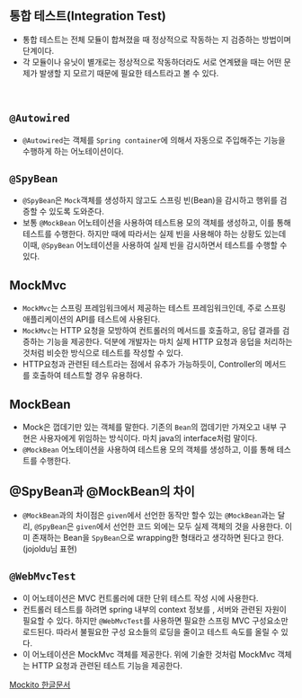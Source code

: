 ## 통합 테스트(Integration Test)
- 통합 테스트는 전체 모듈이 합쳐졌을 때 정상적으로 작동하는 지 검증하는 방법이며 단계이다. 
- 각 모듈이나 유닛이 별개로는 정상적으로 작동하더라도 서로 연계됐을 때는 어떤 문제가 발생할 지 모르기 때문에 필요한 테스트라고 볼 수 있다.  
<br>

## `@Autowired`
- `@Autowired`는 객체를 `Spring container`에 의해서 자동으로 주입해주는 기능을 수행하게 하는 어노테이션이다. 

## `@SpyBean`
- `@SpyBean`은 `Mock`객체를 생성하지 않고도 스프링 빈(Bean)을 감시하고 행위를 검증할 수 있도록 도와준다.
- 보통 `@MockBean` 어노테이션을 사용하여 테스트용 모의 객체를 생성하고, 이를 통해 테스트를 수행한다. 하지만 때에 따라서는 실제 빈을 사용해야 하는 상황도 있는데 이때, `@SpyBean` 어노테이션을 사용하여 실제 빈을 감시하면서 테스트를 수행할 수 있다.

## MockMvc
- `MockMvc`는 스프링 프레임워크에서 제공하는 테스트 프레임워크인데, 주로 스프링 애플리케이션의 API를 테스트에 사용된다.
- `MockMvc`는 HTTP 요청을 모방하여 컨트롤러의 메서드를 호출하고, 응답 결과를 검증하는 기능을 제공한다. 덕분에 개발자는 마치 실제 HTTP 요청과 응덥을 처리하는 것처럼 비슷한 방식으로 테스트를 작성할 수 있다.
- HTTP요청과 관련된 테스트라는 점에서 유추가 가능하듯이, Controller의 메서드를 호출하여 테스트할 경우 유용하다.  
 
## MockBean
- Mock은 껍데기만 있는 객체를 말한다. 기존의 `Bean`의 껍데기만 가져오고 내부 구현은 사용자에게 위임하는 방식이다. 마치 java의 interface처럼 말이다.
- `@MockBean` 어노테이션을 사용하여 테스트용 모의 객체를 생성하고, 이를 통해 테스트를 수행한다.

## @SpyBean과 @MockBean의 차이
- `@MockBean`과의 차이점은 `given`에서 선언한 동작만 할수 있는 `@MockBean`과는 달리, `@SpyBean`은 `given`에서 선언한 코드 외에는 모두 실제 객체의 것을 사용한다. 이미 존재하는 Bean을 `SpyBean`으로 wrapping한 형태라고 생각하면 된다고 한다. (jojoldu님 표현)

## `@WebMvcTest`
- 이 어노테이션은 MVC 컨트롤러에 대한 단위 테스트 작성 시에 사용한다.
- 컨트롤러  테스트를 하려면 spring 내부의 context 정보를 , 서버와 관련된 자원이 필요할 수 있다. 하지만 `@WebMvcTest`를 사용하면 필요한 스프링 MVC 구성요소만 로드된다. 따라서 불필요한 구성 요소들의 로딩을 줄이고 테스트 속도를 올릴 수 있다.
- 이 어노테이션은 MockMvc 객체를 제공한다. 위에 기술한 것처럼 MockMvc 객체는 HTTP 요청과 관련된 테스트 기능을 제공한다.
 

[Mockito 한글문서](https://github.com/mockito/mockito/wiki/Mockito-features-in-Korean)